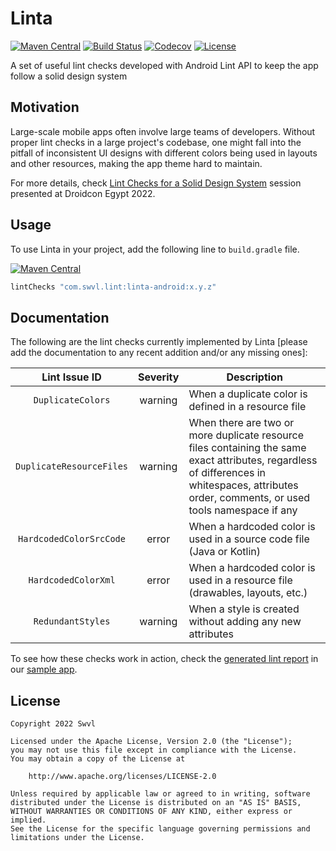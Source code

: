 # Linta

[![Maven Central](https://img.shields.io/maven-central/v/com.swvl.lint/linta-android.svg)](https://mvnrepository.com/artifact/com.swvl.lint/linta-android)
[![Build Status](https://app.bitrise.io/app/88ca7b673ed9bb00/status.svg?token=OqjTeLBPuw0W-T1jD9ADNw&branch=main)](https://app.bitrise.io/app/88ca7b673ed9bb00)
[![Codecov](https://codecov.io/github/swvl/linta/branch/main/graph/badge.svg?token=H8Y422Q1I0)](https://codecov.io/github/swvl/linta)
[![License](https://img.shields.io/badge/License-Apache_2.0-blue.svg)](https://opensource.org/licenses/Apache-2.0)

A set of useful lint checks developed with Android Lint API to keep the app follow a solid design system

## Motivation

Large-scale mobile apps often involve large teams of developers. Without proper lint checks in a large project's codebase, one might fall into the pitfall of inconsistent UI designs with different colors being used in layouts and other resources, making the app theme hard to maintain.

For more details, check [Lint Checks for a Solid Design System](https://docs.google.com/presentation/d/1aDEtm2UE2OoRO59Pt8fb4S43iM79BFncj0pR57WVEvw) session presented at Droidcon Egypt 2022.

## Usage

To use Linta in your project, add the following line to `build.gradle` file.

[![Maven Central](https://img.shields.io/maven-central/v/com.swvl.lint/linta-android.svg)](https://mvnrepository.com/artifact/com.swvl.lint/linta-android)

```groovy
lintChecks "com.swvl.lint:linta-android:x.y.z"
```

## Documentation

The following are the lint checks currently implemented by Linta [please add the documentation to any recent addition and/or any missing ones]:

| Lint Issue ID           |    Severity   | Description                                                                                                                                                                                    |
|:-----------------------:|:-------------:|------------------------------------------------------------------------------------------------------------------------------------------------------------------------------------------------|
| `DuplicateColors`       |    warning    | When a duplicate color is defined in a resource file                                                                                                                                           |
| `DuplicateResourceFiles`|    warning    | When there are two or more duplicate resource files containing the same exact attributes, regardless of differences in whitespaces, attributes order, comments, or used tools namespace if any |
| `HardcodedColorSrcCode` |     error     | When a hardcoded color is used in a source code file (Java or Kotlin)                                                                                                                          |
| `HardcodedColorXml`     |     error     | When a hardcoded color is used in a resource file (drawables, layouts, etc.)                                                                                                                   |
| `RedundantStyles`       |    warning    | When a style is created without adding any new attributes                                                                                                                                      |

To see how these checks work in action, check the [generated lint report](https://github.com/swvl/linta/tree/main/sample/build/reports/lint-results-release.html) in our [sample app](https://github.com/swvl/linta/tree/main/sample).

## License

```
Copyright 2022 Swvl

Licensed under the Apache License, Version 2.0 (the "License");
you may not use this file except in compliance with the License.
You may obtain a copy of the License at

    http://www.apache.org/licenses/LICENSE-2.0

Unless required by applicable law or agreed to in writing, software
distributed under the License is distributed on an "AS IS" BASIS,
WITHOUT WARRANTIES OR CONDITIONS OF ANY KIND, either express or implied.
See the License for the specific language governing permissions and
limitations under the License.
```
